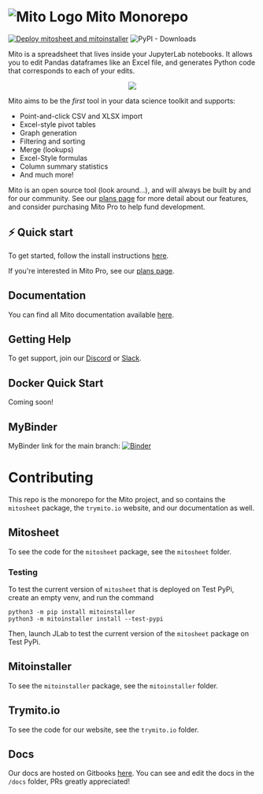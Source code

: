 # ![Mito Logo](https://www.trymito.io/_next/image?url=%2FMito.svg&w=128&q=75) Mito Monorepo 

[![Deploy mitosheet and mitoinstaller](https://github.com/mito-ds/monorepo/actions/workflows/deploy-mitosheet-mitoinstaller.yml/badge.svg)](https://github.com/mito-ds/monorepo/actions/workflows/deploy-mitosheet-mitoinstaller.yml) ![PyPI - Downloads](https://img.shields.io/pypi/dm/mitosheet)

Mito is a spreadsheet that lives inside your JupyterLab notebooks. It allows you to edit Pandas dataframes like an Excel file, and generates Python code that corresponds to each of your edits. 

<p align="center">
  <img src="https://www.trymito.io/short-demo.gif">
</p>

Mito aims to be the _first_ tool in your data science toolkit and supports:
- Point-and-click CSV and XLSX import
- Excel-style pivot tables
- Graph generation
- Filtering and sorting
- Merge (lookups)
- Excel-Style formulas
- Column summary statistics
- And much more!

Mito is an open source tool (look around...), and will always be built by and for our community. See our [plans page](https://www.trymito.io/plans) for more detail about our features, and consider purchasing Mito Pro to help fund development. 

## ⚡️ Quick start

To get started, follow the install instructions [here](https://docs.trymito.io/getting-started/installing-mito). 

If you're interested in Mito Pro, see our [plans page](https://www.trymito.io/plans).

## Documentation

You can find all Mito documentation available [here](https://docs.trymito.io).

## Getting Help

To get support, join our [Discord](https://discord.com/invite/XdJSZyejJU) or [Slack](https://join.slack.com/t/trymito/shared_invite/zt-1h6t163v7-xLPudO7pjQNKccXz7h7GSg).

## Docker Quick Start

Coming soon!

## MyBinder

MyBinder link for the main branch: [![Binder](https://mybinder.org/badge_logo.svg)](https://mybinder.org/v2/gh/mito-ds/monorepo/HEAD?labpath=%2Fbinder%2Fmito-starter-notebook.ipynb)

# Contributing

This repo is the monorepo for the Mito project, and so contains the `mitosheet` package, the `trymito.io` website, and our documentation as well.

## Mitosheet

To see the code for the `mitosheet` package, see the `mitosheet` folder. 

### Testing

To test the current version of `mitosheet` that is deployed on Test PyPi, create an empty venv, and run the command
```
python3 -m pip install mitoinstaller
python3 -m mitoinstaller install --test-pypi
```

Then, launch JLab to test the current version of the `mitosheet` package on Test PyPi.

## Mitoinstaller

To see the `mitoinstaller` package, see the `mitoinstaller` folder.

## Trymito.io

To see the code for our website, see the `trymito.io` folder. 

## Docs

Our docs are hosted on Gitbooks [here](https://docs.trymito.io). You can see and edit the docs in the `/docs` folder, PRs greatly appreciated!
